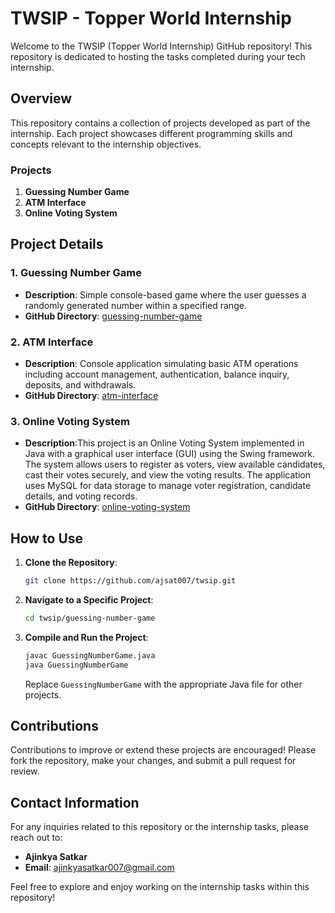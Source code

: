 # TWSIP - Topper World Internship

Welcome to the TWSIP (Topper World Internship) GitHub repository! This repository is dedicated to hosting the tasks completed during your tech internship.

## Overview

This repository contains a collection of projects developed as part of the internship. Each project showcases different programming skills and concepts relevant to the internship objectives.

### Projects

1. **Guessing Number Game**
2. **ATM Interface**
3. **Online Voting System**

## Project Details

### 1. Guessing Number Game

- **Description**: Simple console-based game where the user guesses a randomly generated number within a specified range.
- **GitHub Directory**: [guessing-number-game](https://github.com/ajsat007/TWSIP/tree/main/GuessingNumberSystem)

### 2. ATM Interface

- **Description**: Console application simulating basic ATM operations including account management, authentication, balance inquiry, deposits, and withdrawals.
- **GitHub Directory**: [atm-interface](https://github.com/ajsat007/TWSIP/tree/main/ATM_Interface)

### 3. Online Voting System

- **Description**:This project is an Online Voting System implemented in Java with a graphical user interface (GUI) using the Swing framework. The system allows users to register as voters, view available candidates, cast their votes securely, and view the voting results. The application uses MySQL for data storage to manage voter registration, candidate details, and voting records.
- **GitHub Directory**: [online-voting-system](https://github.com/ajsat007/TWSIP/tree/main/Online_Voting_System)

## How to Use

1. **Clone the Repository**:
   ```sh
   git clone https://github.com/ajsat007/twsip.git
   ```

2. **Navigate to a Specific Project**:
   ```sh
   cd twsip/guessing-number-game
   ```

3. **Compile and Run the Project**:
   ```sh
   javac GuessingNumberGame.java
   java GuessingNumberGame
   ```

   Replace `GuessingNumberGame` with the appropriate Java file for other projects.

## Contributions

Contributions to improve or extend these projects are encouraged! Please fork the repository, make your changes, and submit a pull request for review.

## Contact Information

For any inquiries related to this repository or the internship tasks, please reach out to:

- **Ajinkya Satkar**
- **Email**: ajinkyasatkar007@gmail.com

Feel free to explore and enjoy working on the internship tasks within this repository!

